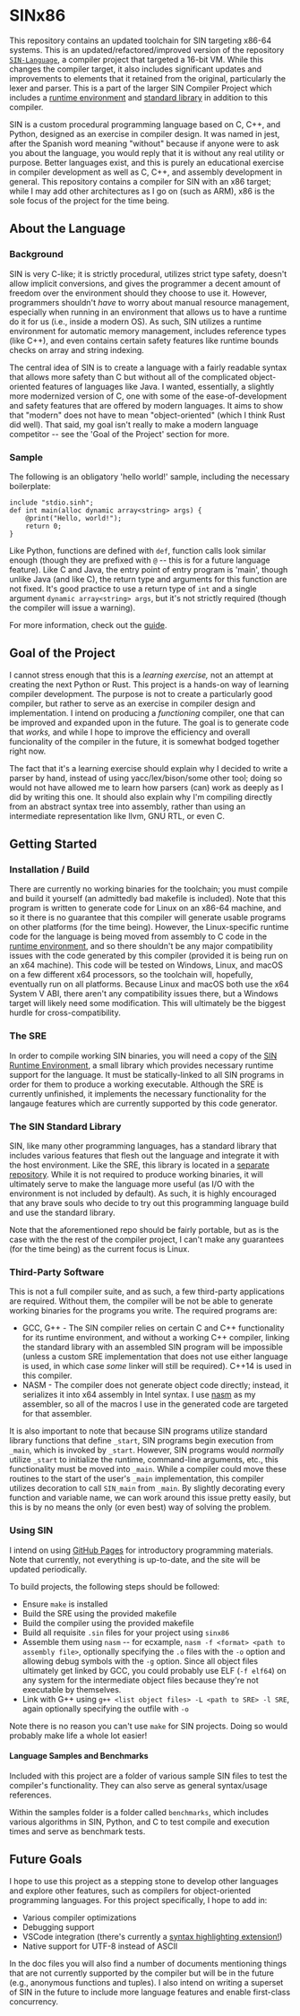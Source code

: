 # SINx86

This repository contains an updated toolchain for SIN targeting x86-64 systems. This is an updated/refactored/improved version of the repository [`SIN-Language`](https://github.com/rlannon/SIN-Language), a compiler project that targeted a 16-bit VM. While this changes the compiler target, it also includes significant updates and improvements to elements that it retained from the original, particularly the lexer and parser. This is a part of the larger SIN Compiler Project which includes a [runtime environment](https://github.com/rlannon/SRE) and [standard library](https://github.com/rlannon/sinstdlib) in addition to this compiler.

SIN is a custom procedural programming language based on C, C++, and Python, designed as an exercise in compiler design. It was named in jest, after the Spanish word meaning "without" because if anyone were to ask you about the language, you would reply that it is without any real utility or purpose. Better languages exist, and this is purely an educational exercise in compiler development as well as C, C++, and assembly development in general. This repository contains a compiler for SIN with an x86 target; while I may add other architectures as I go on (such as ARM), x86 is the sole focus of the project for the time being.

## About the Language

### Background

SIN is very C-like; it is strictly procedural, utilizes strict type safety, doesn't allow implicit conversions, and gives the programmer a decent amount of freedom over the environment should they choose to use it. However, programmers shouldn't _have_ to worry about manual resource management, especially when running in an environment that allows us to have a runtime do it for us (i.e., inside a modern OS). As such, SIN utilizes a runtime environment for automatic memory management, includes reference types (like C++), and even contains certain safety features like runtime bounds checks on array and string indexing.

The central idea of SIN is to create a language with a fairly readable syntax that allows more safety than C but without all of the complicated object-oriented features of languages like Java. I wanted, essentially, a slightly more modernized version of C, one with some of the ease-of-development and safety features that are offered by modern languages. It aims to show that "modern" does not have to mean "object-oriented" (which I think Rust did well). That said, my goal isn't really to make a modern language competitor -- see the 'Goal of the Project' section for more.

### Sample

The following is an obligatory 'hello world!' sample, including the necessary boilerplate:

    include "stdio.sinh";
    def int main(alloc dynamic array<string> args) {
        @print("Hello, world!");
        return 0;
    }

Like Python, functions are defined with `def`, function calls look similar enough (though they are prefixed with `@` -- this is for a future language feature). Like C and Java, the entry point of entry program is 'main', though unlike Java (and like C), the return type and arguments for this function are not fixed. It's good practice to use a return type of `int` and a single argument `dynamic array<string> args`, but it's not strictly required (though the compiler will issue a warning).

For more information, check out the [guide](Basic%20Syntax.md).

## Goal of the Project

I cannot stress enough that this is a *learning exercise,* not an attempt at creating the next Python or Rust. This project is a hands-on way of learning compiler development. The purpose is not to create a particularly good compiler, but rather to serve as an exercise in compiler design and implementation. I intend on producing a *functioning* compiler, one that can be improved and expanded upon in the future. The goal is to generate code that *works,* and while I hope to improve the efficiency and overall funcionality of the compiler in the future, it is somewhat bodged together right now.

The fact that it's a learning exercise should explain why I decided to write a parser by hand, instead of using yacc/lex/bison/some other tool; doing so would not have allowed me to learn how parsers (can) work as deeply as I did by writing this one. It should also explain why I'm compiling directly from an abstract syntax tree into assembly, rather than using an intermediate representation like llvm, GNU RTL, or even C.

## Getting Started

### Installation / Build

There are currently no working binaries for the toolchain; you must compile and build it yourself (an admittedly bad makefile is included). Note that this program is written to generate code for Linux on an x86-64 machine, and so it there is no guarantee that this compiler will generate usable programs on other platforms (for the time being). However, the Linux-specific runtime code for the language is being moved from assembly to C code in the [runtime environment](https://github.com/rlannon/SRE), and so there shouldn't be any major compatibility issues with the code generated by this compiler (provided it is being run on an x64 machine). This code will be tested on Windows, Linux, and macOS on a few different x64 processors, so the toolchain will, hopefully, eventually run on all platforms. Because Linux and macOS both use the x64 System V ABI, there aren't any compatibility issues there, but a Windows target will likely need some modification. This will ultimately be the biggest hurdle for cross-compatibility.

### The SRE

In order to compile working SIN binaries, you will need a copy of the [SIN Runtime Environment](https://github.com/rlannon/SRE), a small library which provides necessary runtime support for the language. It must be statically-linked to all SIN programs in order for them to produce a working executable. Although the SRE is currently unfinished, it implements the necessary functionality for the langauge features which are currently supported by this code generator.

### The SIN Standard Library

SIN, like many other programming languages, has a standard library that includes various features that flesh out the language and integrate it with the host environment. Like the SRE, this library is located in a [separate repository](https://github.com/rlannon/sinstdlib). While it is not required to produce working binaries, it will ultimately serve to make the language more useful (as I/O with the environment is not included by default). As such, it is highly encouraged that any brave souls who decide to try out this programming language build and use the standard library.

Note that the aforementioned repo should be fairly portable, but as is the case with the the rest of the compiler project, I can't make any guarantees (for the time being) as the current focus is Linux.

### Third-Party Software

This is not a full compiler suite, and as such, a few third-party applications are required. Without them, the compiler will be not be able to generate working binaries for the programs you write. The required programs are:

* GCC, G++ - The SIN compiler relies on certain C and C++ functionality for its runtime environment, and without a working C++ compiler, linking the standard library with an assembled SIN program will be impossible (unless a custom SRE implementation that does not use either language is used, in which case _some_ linker will still be required). C++14 is used in this compiler.
* NASM - The compiler does not generate object code directly; instead, it serializes it into x64 assembly in Intel syntax. I use [nasm](https://nasm.us) as my assembler, so all of the macros I use in the generated code are targeted for that assembler.

It is also important to note that because SIN programs utilize standard library functions that define `_start`, SIN programs begin execution from `_main`, which is invoked by `_start`. However, SIN programs would *normally* utilize `_start` to initialize the runtime, command-line arguments, etc., this functionality must be moved into `_main`. While a compiler could move these routines to the start of the user's `_main` implementation, this compiler utilizes decoration to call `SIN_main` from `_main`. By slightly decorating every function and variable name, we can work around this issue pretty easily, but this is by no means the only (or even best) way of solving the problem.

### Using SIN

I intend on using [GitHub Pages](rlannon.github.com/SINx86) for introductory programming materials. Note that currently, not everything is up-to-date, and the site will be updated periodically.

To build projects, the following steps should be followed:

* Ensure `make` is installed
* Build the SRE using the provided makefile
* Build the compiler using the provided makefile
* Build all requisite `.sin` files for your project using `sinx86`
* Assemble them using `nasm` -- for ecxample, `nasm -f <format> <path to assembly file>`, optionally specifying the `.o` files with the `-o` option and allowing debug symbols with the `-g` option. Since all object files ultimately get linked by GCC, you could probably use ELF (`-f elf64`) on any system for the intermediate object files because they're not executable by themselves.
* Link with G++ using `g++ <list object files> -L <path to SRE> -l SRE`, again optionally specifying the outfile with `-o`

Note there is no reason you can't use `make` for SIN projects. Doing so would probably make life a whole lot easier!

#### Language Samples and Benchmarks

Included with this project are a folder of various sample SIN files to test the compiler's functionality. They can also serve as general syntax/usage references.

Within the samples folder is a folder called `benchmarks`, which includes various algorithms in SIN, Python, and C to test compile and execution times and serve as benchmark tests.

## Future Goals

I hope to use this project as a stepping stone to develop other languages and explore other features, such as compilers for object-oriented programming languages. For this project specifically, I hope to add in:

* Various compiler optimizations
* Debugging support
* VSCode integration (there's currently a [syntax highlighting extension!](https://github.com/rlannon/vscode-sin-lang))
* Native support for UTF-8 instead of ASCII

In the doc files you will also find a number of documents mentioning things that are not currently supported by the compiler but will be in the future (e.g., anonymous functions and tuples). I also intend on writing a superset of SIN in the future to include more language features and enable first-class concurrency.
